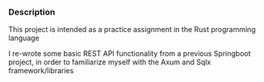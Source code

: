 ### Description
This project is intended as a practice assignment in the Rust programming language

I re-wrote some basic REST API functionality from a previous Springboot project, in order to familiarize myself with the Axum and Sqlx framework/libraries
